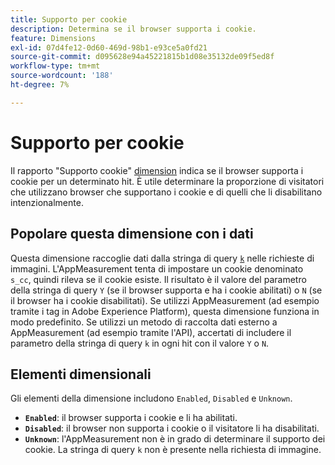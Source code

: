 ```yaml
---
title: Supporto per cookie
description: Determina se il browser supporta i cookie.
feature: Dimensions
exl-id: 07d4fe12-0d60-469d-98b1-e93ce5a0fd21
source-git-commit: d095628e94a45221815b1d08e35132de09f5ed8f
workflow-type: tm+mt
source-wordcount: '188'
ht-degree: 7%

---
```


# Supporto per cookie

Il rapporto &quot;Supporto cookie&quot; [dimension](overview.md) indica se il browser supporta i cookie per un determinato hit. È utile determinare la proporzione di visitatori che utilizzano browser che supportano i cookie e di quelli che li disabilitano intenzionalmente.

## Popolare questa dimensione con i dati

Questa dimensione raccoglie dati dalla stringa di query [`k`](/help/implement/validate/query-parameters.md) nelle richieste di immagini. L&#39;AppMeasurement tenta di impostare un cookie denominato `s_cc`, quindi rileva se il cookie esiste. Il risultato è il valore del parametro della stringa di query `Y` (se il browser supporta e ha i cookie abilitati) o `N` (se il browser ha i cookie disabilitati). Se utilizzi AppMeasurement (ad esempio tramite i tag in Adobe Experience Platform), questa dimensione funziona in modo predefinito. Se utilizzi un metodo di raccolta dati esterno a AppMeasurement (ad esempio tramite l&#39;API), accertati di includere il parametro della stringa di query `k` in ogni hit con il valore `Y` o `N`.

## Elementi dimensionali

Gli elementi della dimensione includono `Enabled`, `Disabled` e `Unknown`.

* **`Enabled`**: il browser supporta i cookie e li ha abilitati.
* **`Disabled`**: il browser non supporta i cookie o il visitatore li ha disabilitati.
* **`Unknown`**: l&#39;AppMeasurement non è in grado di determinare il supporto dei cookie. La stringa di query `k` non è presente nella richiesta di immagine.

